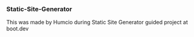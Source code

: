 ### Static-Site-Generator
This was made by Humcio during Static Site Generator guided project at boot.dev
